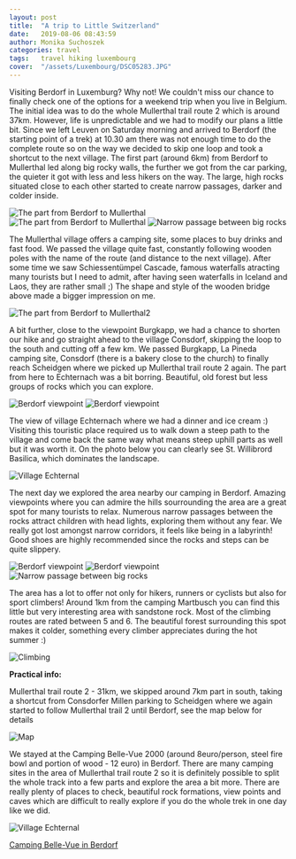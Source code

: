 ```yaml
---
layout: post
title:  "A trip to Little Switzerland"
date:   2019-08-06 08:43:59
author: Monika Suchoszek
categories: travel
tags:	travel hiking luxembourg 
cover:  "/assets/Luxembourg/DSC05283.JPG"
---
```


Visiting Berdorf in Luxemburg? Why not! We couldn't miss our chance to finally check one of the options for a weekend trip when you live in Belgium. The initial idea was to do the whole Mullerthal trail route 2 which is around 37km. However, life is unpredictable and we had to modify our plans a little bit. Since we left Leuven on Saturday morning and arrived to Berdorf (the starting point of a trek) at 10.30 am there was not enough time to do the complete route so on the way we decided to skip one loop and took a shortcut to the next village. The first part (around 6km) from Berdorf to Mullerthal led along big rocky walls, the further we got from the car parking, the quieter it got with less and less hikers on the way. The large, high rocks situated close to each other started to create narrow passages, darker and colder inside.

<img src="/assets/Luxembourg/DSC05267.JPG" alt="The part from Berdorf to Mullerthal" />

<div class="row">
  <img src="/assets/Luxembourg/DSC05277.JPG" class="column-50" alt="The part from Berdorf to Mullerthal" />
  <img src="/assets/Luxembourg/DSC05278.JPG" class="column-50" alt="Narrow passage between big rocks" />
</div>

The Mullerthal village offers a camping site, some places to buy drinks and fast food. We passed the village quite fast, constantly following wooden poles with the name of the route (and distance to the next village). After some time we saw Schiessentümpel Cascade, famous waterfalls atracting many tourists but I need to admit, after having seen waterfalls in Iceland and Laos, they are rather small ;) The shape and style of the wooden bridge above made a bigger impression on me.

<img src="/assets/Luxembourg/DSC05295.JPG" alt="The part from Berdorf to Mullerthal2" />

A bit further, close to the viewpoint Burgkapp, we had a chance to shorten our hike and go straight ahead to the village Consdorf, skipping the loop to the south and cutting off a few km. We passed Burgkapp, La Pineda camping site, Consdorf (there is a bakery close to the church) to finally reach Scheidgen where we picked up Mullerthal trail route 2 again. The part from here to Echternach was a bit borring. Beautiful, old forest but less groups of rocks which you can explore.

<img src="/assets/Luxembourg/DSC05317.JPG" alt="Berdorf viewpoint" />
<img src="/assets/Luxembourg/DSC05316.JPG" class="column-50" alt="Berdorf viewpoint" />

The view of village Echternach where we had a dinner and ice cream :) Visiting this touristic place required us to walk down a steep path to the village and come back the same way what means steep uphill parts as well but it was worth it. On the photo below you can clearly see St. Willibrord Basilica, which dominates the landscape.

<img src="/assets/Luxembourg/DSC05325.JPG" alt="Village Echternal" />

The next day we explored the area nearby our camping in Berdorf. Amazing viewpoints where you can admire the hills sourrounding the area are a great spot for many tourists to relax. Numerous narrow passages between the rocks attract children with head lights, exploring them without any fear. We really got lost amongst narrow corridors, it feels like being in a labyrinth! Good shoes are highly recommended since the rocks and steps can be quite slippery.

<img src="/assets/Luxembourg/DSC05378.JPG" alt="Berdorf viewpoint" />
<img src="/assets/Luxembourg/DSC05389.JPG" alt="Berdorf viewpoint" />

<img src="/assets/Luxembourg/DSC05396.JPG" class="column-50" alt="Narrow passage between big rocks" />

The area has a lot to offer not only for hikers, runners or cyclists but also for sport climbers! Around 1km from the camping Martbusch you can find this little but very interesting area with sandstone rock. Most of the climbing routes are rated between 5 and 6. The beautiful forest surrounding this spot makes it colder, something every climber appreciates during the hot summer :)

<img src="/assets/Luxembourg/DSC05414.JPG" alt="Climbing" />

__Practical info:__

Mullerthal trail route 2 - 31km, we skipped around 7km part in south, taking a shortcut from Consdorfer Millen parking to Scheidgen where we again started to follow Mullerthal trail 2 until Berdorf, see the map below for details 

<img src="/assets/Luxembourg/Map from runkeeper 2019-08-06.png" alt="Map" />

We stayed at the Camping Belle-Vue 2000 (around 8euro/person, steel fire bowl and portion of wood - 12 euro) in Berdorf. There are many camping sites in the area of Mullerthal trail route 2 so it is definitely possible to split the whole track into a few parts and explore the area a bit more. There are really plenty of places to check, beautiful rock formations, view points and caves which are difficult to really explore if you do the whole trek in one day like we did.

<img src="/assets/Luxembourg/DSC05353.JPG" alt="Village Echternal" />

[Camping Belle-Vue in Berdorf](https://www.campingbelle-vue2000.com/)

